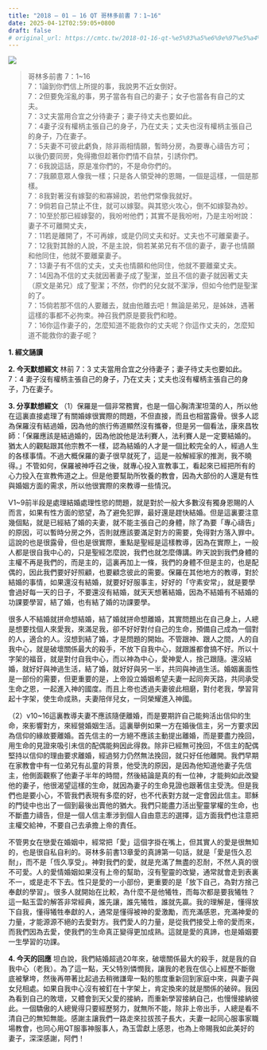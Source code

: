 ```yaml
---
title: "2018 – 01 – 16 QT 哥林多前書 7：1~16"
date: 2025-04-12T02:59:05+0800
draft: false
# original_url: https://cmtc.tw/2018-01-16-qt-%e5%93%a5%e6%9e%97%e5%a4%9a%e5%89%8d%e6%9b%b8-7%ef%bc%9a116
---
```


![](/images/qt.jpg)
> 哥林多前書 7：1\~16  
> 7：1論到你們信上所提的事，我說男不近女倒好。  
> 7：2但要免淫亂的事，男子當各有自己的妻子；女子也當各有自己的丈夫。  
> 7：3丈夫當用合宜之分待妻子；妻子待丈夫也要如此。  
> 7：4妻子沒有權柄主張自己的身子，乃在丈夫；丈夫也沒有權柄主張自己的身子，乃在妻子。  
> 7：5夫妻不可彼此虧負，除非兩相情願，暫時分房，為要專心禱告方可；以後仍要同房，免得撒但趁著你們情不自禁，引誘你們。  
> 7：6我說這話，原是准你們的，不是命你們的。  
> 7：7我願意眾人像我一樣；只是各人領受神的恩賜，一個是這樣，一個是那樣。  
> 7：8我對著沒有嫁娶的和寡婦說，若他們常像我就好。  
> 7：9倘若自己禁止不住，就可以嫁娶。與其慾火攻心，倒不如嫁娶為妙。  
> 7：10至於那已經嫁娶的，我吩咐他們；其實不是我吩咐，乃是主吩咐說：妻子不可離開丈夫，  
> 7：11若是離開了，不可再嫁，或是仍同丈夫和好。丈夫也不可離棄妻子。  
> 7：12我對其餘的人說，不是主說，倘若某弟兄有不信的妻子，妻子也情願和他同住，他就不要離棄妻子。  
> 7：13妻子有不信的丈夫，丈夫也情願和他同住，他就不要離棄丈夫。  
> 7：14因為不信的丈夫就因著妻子成了聖潔，並且不信的妻子就因著丈夫（原文是弟兄）成了聖潔；不然，你們的兒女就不潔淨，但如今他們是聖潔的了。  
> 7：15倘若那不信的人要離去，就由他離去吧！無論是弟兄，是姊妹，遇著這樣的事都不必拘束。神召我們原是要我們和睦。  
> 7：16你這作妻子的，怎麼知道不能救你的丈夫呢？你這作丈夫的，怎麼知道不能救你的妻子呢？

**1. 經文誦讀**

**2.  今天默想經文**
林前 7：3 丈夫當用合宜之分待妻子；妻子待丈夫也要如此。  
7：4 妻子沒有權柄主張自己的身子，乃在丈夫；丈夫也沒有權柄主張自己的身子，乃在妻子。

**3. 分享默想經文**
（1）保羅是一個非常務實，也是一個心胸清潔坦蕩的人，所以他在這裏直接處理了有關婚嫁很實際的問題，不但直接，而且也相當露骨。很多人認為保羅沒有結過婚，因為他的旅行佈道顯然沒有攜眷，但是另一個看法，康來昌牧師：「保羅應該是結過婚的，因為他說他是法利賽人，法利賽人是一定要結婚的。猶太人的觀點跟其他宗教不一樣，認為結婚的人才是一個比較完全的人，經過人生的各樣事情。不過大概保羅的妻子很早就死了，這是一般解經家的推測，我不曉得。」不管如何，保羅被神呼召之後，就專心投入宣教事工，看起來已經把所有的心力投入在宣教佈道之上。但是他要幫助所牧養的教會，因為大部份的人還是有性與婚姻方面的需求，所以他很實際的來教導一些情況。

V1\~9前半段是處理結婚處理性慾的問題，就是對於一般大多數沒有獨身恩賜的人而言，如果有性方面的慾望，為了避免犯罪，最好還是趕快結婚。但是這裏要注意幾個點，就是已經結了婚的夫妻，就不能主張自己的身體，除了為要「專心禱告」的原因，可以暫時分房之外，否則就應該要滿足對方的需要，免得對方落入罪中。這說的也是很露骨，但也是很實際，重點是聖經是這樣教導，因為在實際上，一般人都是很自我中心的，只是聖經怎麼說，我們也就怎麼傳講。昨天說到我們身體的主權不再是我們的，而是主的，這裏再加上一條，我們的身體不但是主的，也是配偶的，因此我們要好好照顧，也要顧念彼此的需要。保羅在其他地方的教導，對於結婚的事情，如果還沒有結婚，就要好好服事主，好好的「守素安常」，就是要學會過好每一天的日子，不要還沒有結婚，就天天想著結婚，因為不結婚有不結婚的功課要學習，結了婚，也有結了婚的功課要學。

很多人不結婚就拼命想結婚，結了婚就拼命想離婚，其實問題出在自己身上，人總是想要找個人來愛我，來滿足我，卻不好好對付自己的生命，預備自己成為一個對的人，適合的人。沒想到結了婚，才是問題的開始。不管跟神、跟人之間，人的自我中心，就是破壞關係最大的殺手，不放下自我中心，就跟誰都會搞不好。所以十字架的福音，就是對付自我中心，而以神為中心，愛神愛人，捨己跟隨。還沒結婚，就好好與神過生活，結了婚，就好好與另一半，共同與神過生活。婚姻裏面性是一部份的需要，但更重要的是，上帝設立婚姻希望夫妻一起同奔天路，共同承受生命之恩，一起進入神的國度。而且上帝也透過夫妻彼此相磨，對付老我，學習背起十字架，使生命成熟，夫妻陪伴兒女，一同榮耀進入神國。

（2）v10\~16這裏教導夫妻不應該隨便離婚，而是要期許自己能夠活出信仰的生命，來影響對方，來經營婚姻生活。這裏舉例如果一方在婚後信主，另一方要求因為信仰的緣故要離婚。首先信主的一方絕不應該主動提出離婚，而是要盡力挽回，用生命的見證來吸引未信的配偶能夠因此得救。除非已經無可挽回，不信主的配偶堅持以信仰的理由要求離婚，經過努力仍然無法挽回，就只好任他離開。我們早期在家教會中有一位弟兄有乩童的背景，他受洗的原因，是因為他知道他妻子先信主，他側面觀察了他妻子半年的時間，然後結論是真的有一位神，才能夠如此改變他的妻子，他很渴望這樣的生命，就因為妻子的生命見證也跟著信主受洗。但是我們也是要小心，不管我們表現有多麼的好，也不代表對方就一定會因此信主。耶穌的門徒中也出了一個到最後出賣他的猶大。我們只能盡力活出聖靈掌權的生命，也不斷盡力禱告，但是一個人信主牽涉到個人自由意志的選擇，這方面我們也注意把主權交給神，不要自己去承擔上帝的責任。

不管男女在戀愛在婚姻中，經常把「愛」這個字掛在嘴上，但其實人的愛是很無知的，也是很自私自利的。哥林多前書13章愛的真諦第一句話，就是「愛是恆久忍耐」，而不是「恆久享受」。神對我們的愛，就是充滿了無盡的忍耐，不然人真的很不可愛。人的愛情婚姻如果沒有上帝的幫助，沒有聖靈的改變，通常就會走到表裏不一，或是走不下去。性只是愛的一小部份，更重要的是「放下自己，為對方捨己奉獻的學習」。很多人就開始在比較，為什麼不是他犧牲，而每次都是要我犧牲？這一點玉雲的解答非常經典，誰先讓，誰先犧牲，誰就先贏。我的理解是，懂得放下自我，懂得犧牲奉獻的人，通常是懂得被神的愛激勵，而充滿感恩，充滿神愛的力量，才能源源不絕的去愛對方。我們愛人的力量，是從我們接受上帝的愛而來，而我們因為去愛，使我們的生命真正變得更加成熟。這就是愛的真諦，也是婚姻要一生學習的功課。

**4. 今天的回應**
坦白說，我們結婚超過20年來，破壞關係最大的殺手，就是我的自我中心（老我）。為了這一點，天父特別憐憫我，讓我的老我在信心上經歷不斷徹底被擊垮，然後再帶著比起過去稍微謙卑一點的態度重新回到家庭中來，與妻子與女兒相處。如果自我中心沒有被釘在十字架上，肯定換來的就是關係的破碎。我因為看到自己的敗壞，又體會到天父愛的接納，而重新學習接納自己，也慢慢接納彼此。一個驕傲的人總覺得只要經歷努力，就無所不能，除非上帝出手，人總是看不清自己的無知無能。感謝主讓我們一路走來拉拔孩子長大，夫妻一起同心服事家職場教會，也同心用QT服事神服事人，為玉雲獻上感恩，也為上帝賜我如此美好的妻子，深深感謝，阿們！

